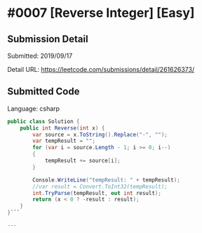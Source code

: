 # #0007 [Reverse Integer] [Easy]

## Submission Detail

Submitted: 2019/09/17

Detail URL: https://leetcode.com/submissions/detail/261626373/

## Submitted Code

Language: csharp

```csharp
public class Solution {
    public int Reverse(int x) {
        var source = x.ToString().Replace("-", "");
        var tempResult = "";
        for (var i = source.Length - 1; i >= 0; i--)
        {
            tempResult += source[i];
        }

        Console.WriteLine("tempResult: " + tempResult);
        //var result = Convert.ToInt32(tempResult);
        int.TryParse(tempResult, out int result);
        return (x < 0 ? -result : result);
    }
}```

---

